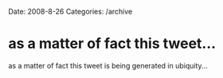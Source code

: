 Date: 2008-8-26
Categories: /archive

# as a matter of fact this tweet...

as a matter of fact this tweet is being generated in ubiquity...
